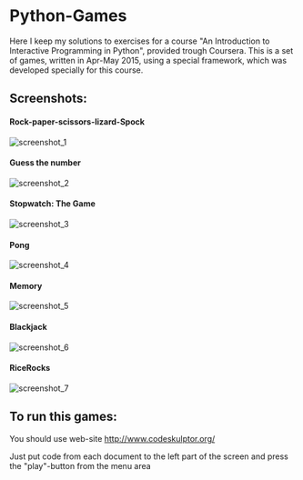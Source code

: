 # Python-Games
Here I keep my solutions to exercises for a course "An Introduction to Interactive Programming in Python", provided trough Coursera. This is a set of games, written in Apr-May 2015, using a special framework, which was developed specially for this course.

## Screenshots:
#### Rock-paper-scissors-lizard-Spock

![screenshot_1](https://cloud.githubusercontent.com/assets/26466644/24830348/ce477c48-1c84-11e7-89a8-35a49c0d5d45.png)

#### Guess the number
![screenshot_2](https://cloud.githubusercontent.com/assets/26466644/24830350/d07c73d8-1c84-11e7-8bbe-51a9afaa32f3.png)

#### Stopwatch: The Game
![screenshot_3](https://cloud.githubusercontent.com/assets/26466644/24830351/d25f920c-1c84-11e7-92b1-331a4b7e87b5.png)

#### Pong
![screenshot_4](https://cloud.githubusercontent.com/assets/26466644/24830352/d3e99e2e-1c84-11e7-8c3e-60cc4c8b359a.png)

#### Memory
![screenshot_5](https://cloud.githubusercontent.com/assets/26466644/24830353/d5ac2f06-1c84-11e7-8132-482e26068fe4.png)

#### Blackjack
![screenshot_6](https://cloud.githubusercontent.com/assets/26466644/24830354/d724f21e-1c84-11e7-87e0-a636b6eb8594.png)

#### RiceRocks
![screenshot_7](https://cloud.githubusercontent.com/assets/26466644/24830355/d92175ba-1c84-11e7-89ad-b4fa649e35fe.png)

## To run this games:
You should use web-site http://www.codeskulptor.org/

Just put code from each document to the left part of the screen 
and press the "play"-button from the menu area
